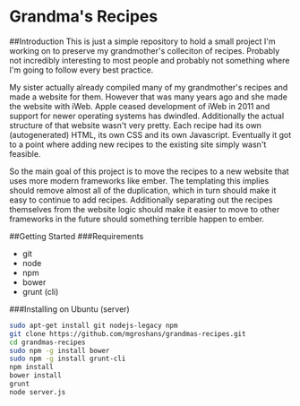 Grandma's Recipes
=================

##Introduction
This is just a simple repository to hold a small project I'm working on to
preserve my grandmother's colleciton of recipes. Probably not incredibly
interesting to most people and probably not something where I'm going to follow
every best practice.

My sister actually already compiled many of my grandmother's recipes and made a
website for them. However that was many years ago and she made the website with
iWeb. Apple ceased development of iWeb in 2011 and support for newer operating
systems has dwindled. Additionally the actual structure of that website wasn't
very pretty. Each recipe had its own (autogenerated) HTML, its own CSS and its
own Javascript. Eventually it got to a point where adding new recipes to the
existing site simply wasn't feasible.

So the main goal of this project is to move the recipes to a new website that
uses more modern frameworks like ember. The templating this implies should
remove almost all of the duplication, which in turn should make it easy to
continue to add recipes. Additionally separating out the recipes themselves
from the website logic should make it easier to move to other frameworks in the
future should something terrible happen to ember.

##Getting Started
###Requirements
* git
* node
* npm
* bower
* grunt (cli)

###Installing on Ubuntu (server)
```bash
sudo apt-get install git nodejs-legacy npm
git clone https://github.com/mgroshans/grandmas-recipes.git
cd grandmas-recipes
sudo npm -g install bower
sudo npm -g install grunt-cli
npm install
bower install
grunt
node server.js
```
